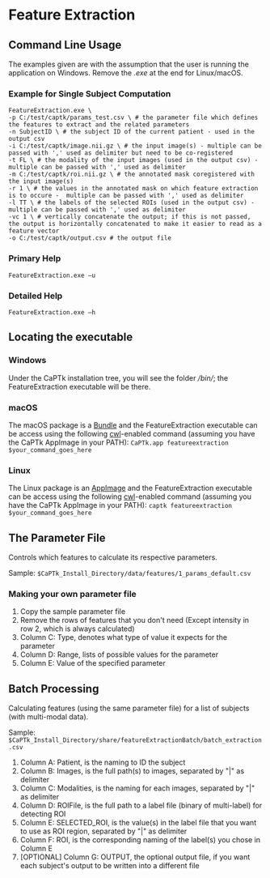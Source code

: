 # Feature Extraction

## Command Line Usage

The examples given are with the assumption that the user is running the application on Windows. Remove the *.exe* at the end for Linux/macOS.

### Example for Single Subject Computation

```
FeatureExtraction.exe \
-p C:/test/captk/params_test.csv \ # the parameter file which defines the features to extract and the related parameters
-n SubjectID \ # the subject ID of the current patient - used in the output csv
-i C:/test/captk/image.nii.gz \ # the input image(s) - multiple can be passed with ',' used as delimiter but need to be co-registered
-t FL \ # the modality of the input images (used in the output csv) - multiple can be passed with ',' used as delimiter
-m C:/test/captk/roi.nii.gz \ # the annotated mask coregistered with the input image(s)
-r 1 \ # the values in the annotated mask on which feature extraction is to occure -  multiple can be passed with ',' used as delimiter
-l TT \ # the labels of the selected ROIs (used in the output csv) - multiple can be passed with ',' used as delimiter
-vc 1 \ # vertically concatenate the output; if this is not passed, the output is horizontally concatenated to make it easier to read as a feature vector
-o C:/test/captk/output.csv # the output file
```

### Primary Help
```
FeatureExtraction.exe –u 
```

### Detailed Help
```
FeatureExtraction.exe –h
```

## Locating the executable

### Windows

Under the CaPTk installation tree, you will see the folder */bin/*; the FeatureExtraction executable will be there.

### macOS

The macOS package is a [Bundle](https://en.wikipedia.org/wiki/Bundle_(macOS)#macOS_application_bundles) and the FeatureExtraction executable can be access using the following [cwl](https://www.commonwl.org/)-enabled command (assuming you have the CaPTk AppImage in your PATH): ```CaPTk.app featureextraction $your_command_goes_here```

### Linux

The Linux package is an [AppImage](https://appimage.org/) and the FeatureExtraction executable can be access using the following [cwl](https://www.commonwl.org/)-enabled command (assuming you have the CaPTk AppImage in your PATH): ```captk featureextraction $your_command_goes_here```

## The Parameter File

Controls which features to calculate its respective parameters.

Sample: ```$CaPTk_Install_Directory/data/features/1_params_default.csv```

### Making your own parameter file

1. Copy the sample parameter file
2. Remove the rows of features that you don't need (Except intensity in row 2, which is always calculated)
3. Column C: Type, denotes what type of value it expects for the parameter
4. Column D: Range, lists of possible values for the parameter
5. Column E: Value of the specified parameter

## Batch Processing

Calculating features (using the same parameter file) for a list of subjects (with multi-modal data).

Sample: ```$CaPTk_Install_Directory/share/featureExtractionBatch/batch_extraction.csv```

1. Column A: Patient, is the naming to ID the subject
2. Column B: Images, is the full path(s) to images, separated by "|" as delimiter
3. Column C: Modalities, is the naming for each images, separated by "|" as delimiter
4. Column D: ROIFile, is the full path to a label file (binary of multi-label) for detecting ROI
5. Column E: SELECTED_ROI, is the value(s) in the label file that you want to use as ROI region, separated by "|" as delimiter
6. Column F: ROI, is the corresponding naming of the label(s) you chose in Column E
7. [OPTIONAL] Column G: OUTPUT, the optional output file, if you want each subject's output to be written into a different file